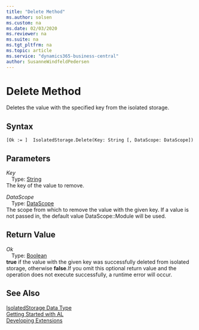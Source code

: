 ```yaml
---
title: "Delete Method"
ms.author: solsen
ms.custom: na
ms.date: 02/03/2020
ms.reviewer: na
ms.suite: na
ms.tgt_pltfrm: na
ms.topic: article
ms.service: "dynamics365-business-central"
author: SusanneWindfeldPedersen
---
```

[//]: # (START>DO_NOT_EDIT)
[//]: # (IMPORTANT:Do not edit any of the content between here and the END>DO_NOT_EDIT.)
[//]: # (Any modifications should be made in the .xml files in the ModernDev repo.)
# Delete Method
Deletes the value with the specified key from the isolated storage.


## Syntax
```
[Ok := ]  IsolatedStorage.Delete(Key: String [, DataScope: DataScope])
```
## Parameters
*Key*  
&emsp;Type: [String](../string/string-data-type.md)  
The key of the value to remove.
        
*DataScope*  
&emsp;Type: [DataScope](../datascope/datascope-option.md)  
The scope from which to remove the value with the given key. If a value is not passed in, the default value DataScope::Module will be used.  


## Return Value
*Ok*  
&emsp;Type: [Boolean](../boolean/boolean-data-type.md)  
**true** if the value with the given key was successfully deleted from isolated storage, otherwise **false**.If you omit this optional return value and the operation does not execute successfully, a runtime error will occur.    


[//]: # (IMPORTANT: END>DO_NOT_EDIT)
## See Also
[IsolatedStorage Data Type](isolatedstorage-data-type.md)  
[Getting Started with AL](../../devenv-get-started.md)  
[Developing Extensions](../../devenv-dev-overview.md)
